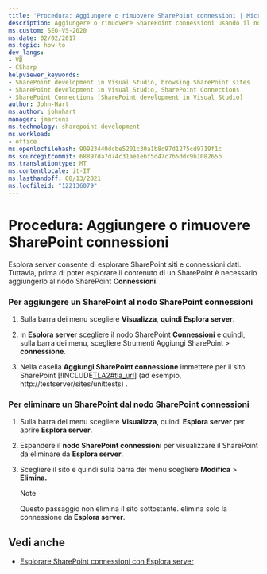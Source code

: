 ```yaml
---
title: 'Procedura: Aggiungere o rimuovere SharePoint connessioni | Microsoft Docs'
description: Aggiungere o rimuovere SharePoint connessioni usando il nodo SharePoint Connessioni nella finestra Esplora server di Visual Studio.
ms.custom: SEO-VS-2020
ms.date: 02/02/2017
ms.topic: how-to
dev_langs:
- VB
- CSharp
helpviewer_keywords:
- SharePoint development in Visual Studio, browsing SharePoint sites
- SharePoint development in Visual Studio, SharePoint Connections
- SharePoint Connections [SharePoint development in Visual Studio]
author: John-Hart
ms.author: johnhart
manager: jmartens
ms.technology: sharepoint-development
ms.workload:
- office
ms.openlocfilehash: 90923440dcbe5201c30a1b8c97d1275cd9719f1c
ms.sourcegitcommit: 68897da7d74c31ae1ebf5d47c7b5ddc9b108265b
ms.translationtype: MT
ms.contentlocale: it-IT
ms.lasthandoff: 08/13/2021
ms.locfileid: "122136079"
---
```

# <a name="how-to-add-or-remove-sharepoint-connections"></a>Procedura: Aggiungere o rimuovere SharePoint connessioni
  Esplora server consente di esplorare SharePoint siti e connessioni dati. Tuttavia, prima di poter esplorare il contenuto di un SharePoint è necessario aggiungerlo al nodo SharePoint **Connessioni.**

### <a name="to-add-a-sharepoint-site-to-the-sharepoint-connections-node"></a>Per aggiungere un SharePoint al nodo SharePoint connessioni

1. Sulla barra dei menu scegliere **Visualizza**, **quindi Esplora server**.

2. In **Esplora server** scegliere il nodo SharePoint **Connessioni** e quindi, sulla barra dei menu, scegliere Strumenti Aggiungi SharePoint  >  **connessione**.

3. Nella casella **Aggiungi SharePoint connessione** immettere per il sito SharePoint [!INCLUDE[TLA2#tla_url](../sharepoint/includes/tla2sharptla-url-md.md)] (ad esempio, http://testserver/sites/unittests) .

### <a name="to-delete-a-sharepoint-site-from-the-sharepoint-connections-node"></a>Per eliminare un SharePoint dal nodo SharePoint connessioni

1. Sulla barra dei menu scegliere **Visualizza**, quindi **Esplora server** per aprire **Esplora server**.

2. Espandere il **nodo SharePoint connessioni** per visualizzare il SharePoint da eliminare da **Esplora server**.

3. Scegliere il sito e quindi sulla barra dei menu scegliere **Modifica**  >  **Elimina.**

    > [!NOTE]
    > Questo passaggio non elimina il sito sottostante. elimina solo la connessione da **Esplora server**.

## <a name="see-also"></a>Vedi anche
- [Esplorare SharePoint connessioni con Esplora server](../sharepoint/browsing-sharepoint-connections-using-server-explorer.md)
